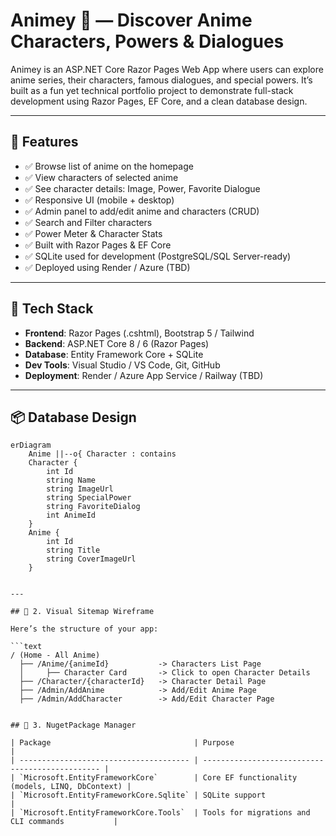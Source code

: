 # Animey 🎌 — Discover Anime Characters, Powers & Dialogues

Animey is an ASP.NET Core Razor Pages Web App where users can explore anime series, their characters, famous dialogues, and special powers. It’s built as a fun yet technical portfolio project to demonstrate full-stack development using Razor Pages, EF Core, and a clean database design.

---

## 🚀 Features

- ✅ Browse list of anime on the homepage
- ✅ View characters of selected anime
- ✅ See character details: Image, Power, Favorite Dialogue
- ✅ Responsive UI (mobile + desktop)
- ✅ Admin panel to add/edit anime and characters (CRUD)
- ✅ Search and Filter characters
- ✅ Power Meter & Character Stats
- ✅ Built with Razor Pages & EF Core
- ✅ SQLite used for development (PostgreSQL/SQL Server-ready)
- ✅ Deployed using Render / Azure (TBD)

---

## 🧱 Tech Stack

- **Frontend**: Razor Pages (.cshtml), Bootstrap 5 / Tailwind
- **Backend**: ASP.NET Core 8 / 6 (Razor Pages)
- **Database**: Entity Framework Core + SQLite
- **Dev Tools**: Visual Studio / VS Code, Git, GitHub
- **Deployment**: Render / Azure App Service / Railway (TBD)

---

## 📦 Database Design

```mermaid
erDiagram
    Anime ||--o{ Character : contains
    Character {
        int Id
        string Name
        string ImageUrl
        string SpecialPower
        string FavoriteDialog
        int AnimeId
    }
    Anime {
        int Id
        string Title
        string CoverImageUrl
    }


---

## 📍 2. Visual Sitemap Wireframe

Here’s the structure of your app:

```text
/ (Home - All Anime)
  ├── /Anime/{animeId}           -> Characters List Page
  │     ├── Character Card       -> Click to open Character Details
  ├── /Character/{characterId}   -> Character Detail Page
  ├── /Admin/AddAnime            -> Add/Edit Anime Page
  ├── /Admin/AddCharacter        -> Add/Edit Character Page


## 📍 3. NugetPackage Manager

| Package                                | Purpose                                         |
| -------------------------------------- | ----------------------------------------------- |
| `Microsoft.EntityFrameworkCore`        | Core EF functionality (models, LINQ, DbContext) |
| `Microsoft.EntityFrameworkCore.Sqlite` | SQLite support                                  |
| `Microsoft.EntityFrameworkCore.Tools`  | Tools for migrations and CLI commands           |

